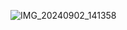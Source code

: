 ![IMG_20240902_141358](https://github.com/user-attachments/assets/7cc557ec-e30d-4096-a39b-7f7de81709e9)
